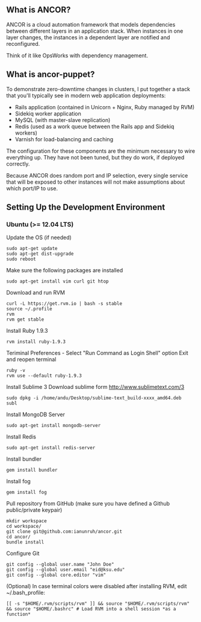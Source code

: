 ## What is ANCOR?

ANCOR is a cloud automation framework that models dependencies between different layers in an
application stack. When instances in one layer changes, the instances in a dependent layer
are notified and reconfigured.

Think of it like OpsWorks with dependency management.

## What is ancor-puppet?

To demonstrate zero-downtime changes in clusters, I put together a stack that you'll typically
see in modern web application deployments:

- Rails application (contained in Unicorn + Nginx, Ruby managed by RVM)
- Sidekiq worker application
- MySQL (with master-slave replication)
- Redis (used as a work queue between the Rails app and Sidekiq workers)
- Varnish for load-balancing and caching

The configuration for these components are the minimum necessary to wire everything up. They have
not been tuned, but they do work, if deployed correctly.

Because ANCOR does random port and IP selection, every single service that will be exposed to
other instances will not make assumptions about which port/IP to use.

## Setting Up the Development Environment

### Ubuntu (>= 12.04 LTS)

Update the OS (if needed)
```
sudo apt-get update
sudo apt-get dist-upgrade
sudo reboot
```

Make sure the following packages are installed
```
sudo apt-get install vim curl git htop
```

Download and run RVM
```
curl -L https://get.rvm.io | bash -s stable
source ~/.profile 
rvm
rvm get stable
```

Install Ruby 1.9.3
```
rvm install ruby-1.9.3
```
Teriminal Preferences - Select "Run Command as Login Shell" option
Exit and reopen terminal

```
ruby -v
rvm use --default ruby-1.9.3
```

Install Sublime 3
Download sublime form http://www.sublimetext.com/3
```
sudo dpkg -i /home/andu/Desktop/sublime-text_build-xxxx_amd64.deb
subl
```

Install MongoDB Server
```
sudo apt-get install mongodb-server
```

Install Redis
```
sudo apt-get install redis-server
```

Install bundler
```
gem install bundler
```

Install fog
```
gem install fog
```

Pull repository from GitHub (make sure you have defined a Github public/private keypair)
```
mkdir workspace
cd workspace/
git clone git@github.com:ianunruh/ancor.git
cd ancor/
bundle install
```

Configure Git
```
git config --global user.name "John Doe"
git config --global user.email "eid@ksu.edu"
git config --global core.editor "vim"
```

(Optional) In case terminal colors were disabled after installing RVM, edit ~/.bash_profile:
```
[[ -s "$HOME/.rvm/scripts/rvm" ]] && source "$HOME/.rvm/scripts/rvm" && source "$HOME/.bashrc" # Load RVM into a shell session *as a function*
```
